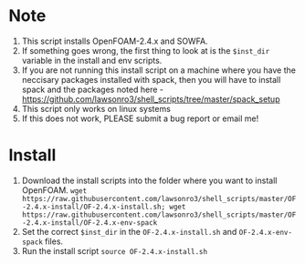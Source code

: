 # Note
1. This script installs OpenFOAM-2.4.x and SOWFA.
1. If something goes wrong, the first thing to look at is the `$inst_dir` variable in the install and env scripts.
1. If you are not running this install script on a machine where you have the neccisary packages installed with spack, then you will have to install spack and the packages noted here - https://github.com/lawsonro3/shell_scripts/tree/master/spack_setup
1. This script only works on linux systems
1. If this does not work, PLEASE submit a bug report or email me!

# Install
1. Download the install scripts into the folder where you want to install OpenFOAM.
```wget https://raw.githubusercontent.com/lawsonro3/shell_scripts/master/OF-2.4.x-install/OF-2.4.x-install.sh; wget https://raw.githubusercontent.com/lawsonro3/shell_scripts/master/OF-2.4.x-install/OF-2.4.x-env-spack```
1. Set the correct `$inst_dir` in the `OF-2.4.x-install.sh` and `OF-2.4.x-env-spack` files.
1. Run the install script ```source OF-2.4.x-install.sh```
